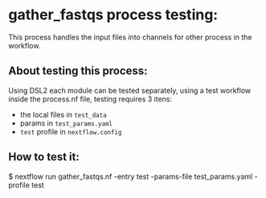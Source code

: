 # gather_fastqs process testing:

This process handles the input files into channels for other process in the workflow.

## About testing this process:

Using DSL2 each module can be tested separately, using a test workflow inside the process.nf file, testing requires 3 itens:  
- the local files in `test_data` 
- params in  `test_params.yaml`
- `test` profile in `nextflow.config`

## How to test it:

$ nextflow run gather_fastqs.nf -entry test -params-file test_params.yaml -profile test
